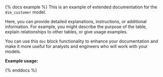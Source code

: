 {% docs example %}
This is an example of extended documentation for the `dim_customer` model.

Here, you can provide detailed explanations, instructions, or additional information.
For example, you might describe the purpose of the table, explain relationships to other tables,
or give usage examples.

You can use this `doc` block functionality to enhance your documentation and make it more useful for
analysts and engineers who will work with your models.

**Example usage:**

{% enddocs %}
